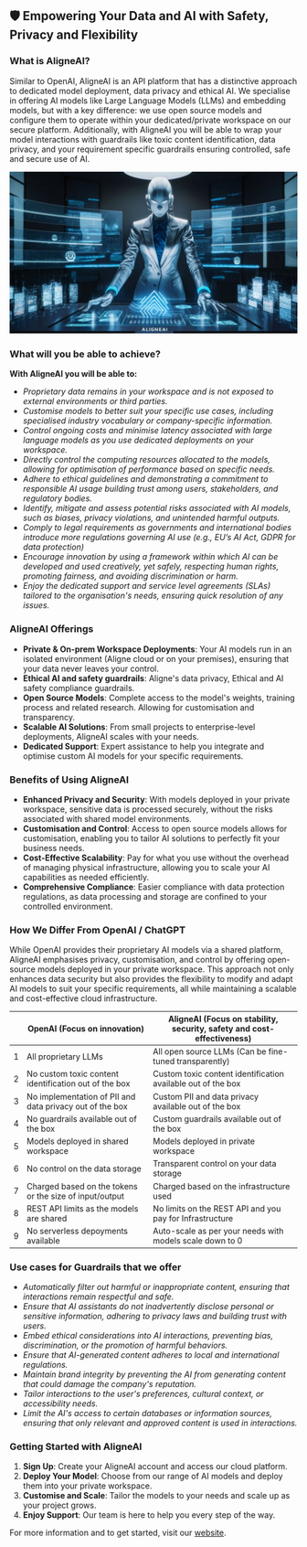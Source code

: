 ## 🛡 **Empowering Your Data and AI with Safety, Privacy and Flexibility**

### **What is AligneAI?**

Similar to OpenAI, AligneAI is an API platform that has a distinctive approach to dedicated model deployment, data privacy and ethical AI. We specialise in offering AI models like Large Language Models (LLMs) and embedding models, but with a key difference: we use open source models and configure them to operate within your dedicated/private workspace on our secure platform. Additionally, with AligneAI you will be able to wrap your model interactions with guardrails like toxic content identification, data privacy, and your requirement specific guardrails ensuring controlled, safe and secure use of AI.

![AligneAI](/profile/aligneai2.jpg)

### **What will you be able to achieve?**

**With AligneAI you will be able to:**

- *Proprietary data remains in your workspace and is not exposed to external environments or third parties.*
- *Customise models to better suit your specific use cases, including specialised industry vocabulary or company-specific information.*
- *Control ongoing costs and minimise latency associated with large language models as you use dedicated deployments on your workspace.*
- *Directly control the computing resources allocated to the models, allowing for optimisation of performance based on specific needs.*
- *Adhere to ethical guidelines and demonstrating a commitment to responsible AI usage building trust among users, stakeholders, and regulatory bodies.*
- *Identify, mitigate and assess potential risks associated with AI models, such as biases, privacy violations, and unintended harmful outputs.*
- *Comply to legal requirements as governments and international bodies introduce more regulations governing AI use (e.g., EU’s AI Act, GDPR for data protection)*
- *Encourage innovation by using a framework within which AI can be developed and used creatively, yet safely, respecting human rights, promoting fairness, and avoiding discrimination or harm.*
- *Enjoy the dedicated support and service level agreements (SLAs) tailored to the organisation's needs, ensuring quick resolution of any issues.*

### **AligneAI Offerings**

- **Private & On-prem Workspace Deployments**: Your AI models run in an isolated environment (Aligne cloud or on your premises), ensuring that your data never leaves your control.
- **Ethical AI and safety guardrails**: Aligne's data privacy, Ethical and AI safety compliance guardrails.
- **Open Source Models**: Complete access to the model's weights, training process and related research. Allowing for customisation and transparency.
- **Scalable AI Solutions**: From small projects to enterprise-level deployments, AligneAI scales with your needs.
- **Dedicated Support**: Expert assistance to help you integrate and optimise custom AI models for your specific requirements.

### **Benefits of Using AligneAI**

- **Enhanced Privacy and Security**: With models deployed in your private workspace, sensitive data is processed securely, without the risks associated with shared model environments.
- **Customisation and Control**: Access to open source models allows for customisation, enabling you to tailor AI solutions to perfectly fit your business needs.
- **Cost-Effective Scalability**: Pay for what you use without the overhead of managing physical infrastructure, allowing you to scale your AI capabilities as needed efficiently.
- **Comprehensive Compliance**: Easier compliance with data protection regulations, as data processing and storage are confined to your controlled environment.

### **How We Differ From OpenAI / ChatGPT**

While OpenAI provides their proprietary AI models via a shared platform, AligneAI emphasises privacy, customisation, and control by offering open-source models deployed in your private workspace. This approach not only enhances data security but also provides the flexibility to modify and adapt AI models to suit your specific requirements, all while maintaining a scalable and cost-effective cloud infrastructure.

|   | OpenAI (Focus on innovation) | AligneAI (Focus on stability, security, safety and cost-effectiveness) |
|---|-------------------------------|--------------------------------------------------------------------|
| 1 | All proprietary LLMs          | All open source LLMs (Can be fine-tuned transparently)              |
| 2 | No custom toxic content identification out of the box | Custom toxic content identification available out of the box |
| 3 | No implementation of PII and data privacy out of the box | Custom PII and data privacy available out of the box |
| 4 | No guardrails available out of the box | Custom guardrails available out of the box |
| 5 | Models deployed in shared workspace | Models deployed in private workspace |
| 6 | No control on the data storage | Transparent control on your data storage |
| 7 | Charged based on the tokens or the size of input/output | Charged based on the infrastructure used |
| 8 | REST API limits as the models are shared | No limits on the REST API and you pay for Infrastructure |
| 9 | No serverless depoyments available | Auto-scale as per your needs with models scale down to 0 |

### **Use cases for Guardrails that we offer**

- *Automatically filter out harmful or inappropriate content, ensuring that interactions remain respectful and safe.*
- *Ensure that AI assistants do not inadvertently disclose personal or sensitive information, adhering to privacy laws and building trust with users.*
- *Embed ethical considerations into AI interactions, preventing bias, discrimination, or the promotion of harmful behaviors.*
- *Ensure that AI-generated content adheres to local and international regulations.*
- *Maintain brand integrity by preventing the AI from generating content that could damage the company's reputation.*
- *Tailor interactions to the user's preferences, cultural context, or accessibility needs.*
- *Limit the AI's access to certain databases or information sources, ensuring that only relevant and approved content is used in interactions.*

### **Getting Started with AligneAI**

1. **Sign Up**: Create your AligneAI account and access our cloud platform.
2. **Deploy Your Model**: Choose from our range of AI models and deploy them into your private workspace.
3. **Customise and Scale**: Tailor the models to your needs and scale up as your project grows.
4. **Enjoy Support**: Our team is here to help you every step of the way.

For more information and to get started, visit our [website](https://www.aligne.ai).